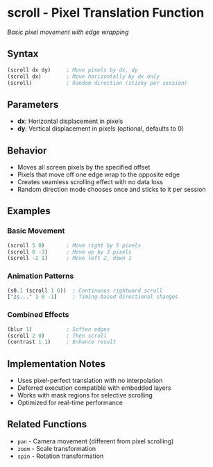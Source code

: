 # scroll - Pixel Translation Function

*Basic pixel movement with edge wrapping*

## Syntax
```lisp
(scroll dx dy)     ; Move pixels by dx, dy
(scroll dx)        ; Move horizontally by dx only
(scroll)           ; Random direction (sticky per session)
```

## Parameters
- **dx**: Horizontal displacement in pixels
- **dy**: Vertical displacement in pixels (optional, defaults to 0)

## Behavior
- Moves all screen pixels by the specified offset
- Pixels that move off one edge wrap to the opposite edge
- Creates seamless scrolling effect with no data loss
- Random direction mode chooses once and sticks to it per session

## Examples

### Basic Movement
```lisp
(scroll 5 0)       ; Move right by 5 pixels
(scroll 0 -3)      ; Move up by 3 pixels
(scroll -2 1)      ; Move left 2, down 1
```

### Animation Patterns
```lisp
(s0.1 (scroll 1 0))  ; Continuous rightward scroll
["2s..." 1 0 -1]     ; Timing-based directional changes
```

### Combined Effects
```lisp
(blur 1)           ; Soften edges
(scroll 2 0)       ; Then scroll
(contrast 1.1)     ; Enhance result
```

## Implementation Notes
- Uses pixel-perfect translation with no interpolation
- Deferred execution compatible with embedded layers
- Works with mask regions for selective scrolling
- Optimized for real-time performance

## Related Functions
- `pan` - Camera movement (different from pixel scrolling)
- `zoom` - Scale transformation
- `spin` - Rotation transformation
